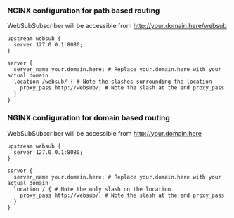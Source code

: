 ### NGINX configuration for path based routing

WebSubSubscriber will be accessible from http://your.domain.here/websub

```
upstream websub {
  server 127.0.0.1:8080;
}

server {
  server_name your.domain.here; # Replace your.domain.here with your actual domain
  location /websub/ { # Note the slashes surrounding the location
    proxy_pass http://websub/; # Note the slash at the end proxy_pass
  }
}
```


### NGINX configuration for domain based routing

WebSubSubscriber will be accessible from http://your.domain.here

```
upstream websub {
  server 127.0.0.1:8080;
}

server {
  server_name your.domain.here; # Replace your.domain.here with your actual domain
  location / { # Note the only slash on the location
    proxy_pass http://websub/; # Note the slash at the end proxy_pass
  }
}
```

